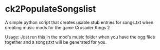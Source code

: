 # ck2PopulateSongslist
A simple python script that creates usable stub entries for songs.txt when creating music mods for the game Crusader Kings 2

Usage: Just run this in the mod's music folder when you have the ogg files together and a songs.txt will be generated for you.
